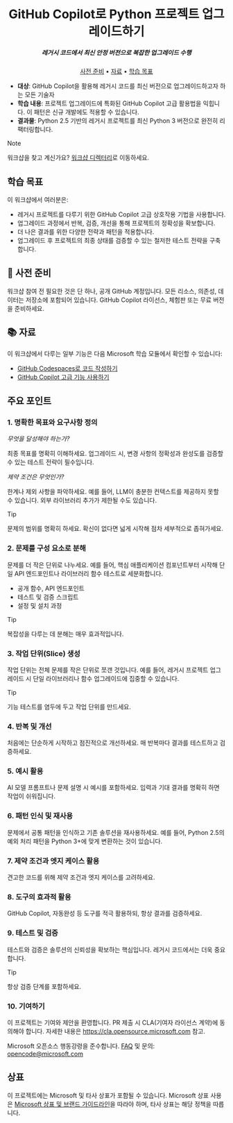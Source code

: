 <h1 align="center">GitHub Copilot로 Python 프로젝트 업그레이드하기</h1>
<h5 align="center">레거시 코드에서 최신 안정 버전으로 복잡한 업그레이드 수행</h3>

<p align="center">
  <a href="#mega-사전-준비">사전 준비</a> •
  <a href="#books-자료">자료</a> •
  <a href="#학습-목표">학습 목표</a>
</p>

- **대상**: GitHub Copilot을 활용해 레거시 코드를 최신 버전으로 업그레이드하고자 하는 모든 기술자
- **학습 내용**: 프로젝트 업그레이드에 특화된 GitHub Copilot 고급 활용법을 익힙니다. 이 패턴은 신규 개발에도 적용할 수 있습니다.
- **결과물**: Python 2.5 기반의 레거시 프로젝트를 최신 Python 3 버전으로 완전히 리팩터링합니다.

> [!NOTE]
> 워크샵을 찾고 계신가요? [워크샵 디렉터리](./workshop)로 이동하세요.

## 학습 목표

이 워크샵에서 여러분은:

  - 레거시 프로젝트를 다루기 위한 GitHub Copilot 고급 상호작용 기법을 사용합니다.
  - 업그레이드 과정에서 반복, 검증, 개선을 통해 프로젝트의 정확성을 확보합니다.
  - 더 나은 결과를 위한 다양한 전략과 패턴을 적용합니다.
  - 업그레이드 후 프로젝트의 최종 상태를 검증할 수 있는 철저한 테스트 전략을 구축합니다.

## :mega: 사전 준비

워크샵 참여 전 필요한 것은 단 하나, 공개 GitHub 계정입니다. 모든 리소스, 의존성, 데이터는 저장소에 포함되어 있습니다. GitHub Copilot 라이선스, 체험판 또는 무료 버전을 준비하세요.

## :books: 자료

이 워크샵에서 다루는 일부 기능은 다음 Microsoft 학습 모듈에서 확인할 수 있습니다:

- [GitHub Codespaces로 코드 작성하기](https://learn.microsoft.com/training/modules/code-with-github-codespaces/)
- [GitHub Copilot 고급 기능 사용하기](https://learn.microsoft.com/training/modules/advanced-github-copilot/)

## 주요 포인트

### 1. 명확한 목표와 요구사항 정의

*무엇을 달성해야 하는가?*

최종 목표를 명확히 이해하세요. 업그레이드 시, 변경 사항의 정확성과 완성도를 검증할 수 있는 테스트 전략이 필수입니다.

*제약 조건은 무엇인가?*

한계나 제외 사항을 파악하세요. 예를 들어, LLM이 충분한 컨텍스트를 제공하지 못할 수 있습니다. 외부 라이브러리 추가가 제한될 수도 있습니다.

> [!TIP]
> 문제의 범위를 명확히 하세요. 확신이 없다면 넓게 시작해 점차 세부적으로 좁혀가세요.

### 2. 문제를 구성 요소로 분해

문제를 더 작은 단위로 나누세요. 예를 들어, 핵심 애플리케이션 컴포넌트부터 시작해 단일 API 엔드포인트나 라이브러리 함수 테스트로 세분화합니다.

- 공개 함수, API 엔드포인트
- 테스트 및 검증 스크립트
- 설정 및 설치 과정

> [!TIP]
> 복잡성을 다루는 데 분해는 매우 효과적입니다.

### 3. 작업 단위(Slice) 생성

작업 단위는 전체 문제를 작은 단위로 쪼갠 것입니다. 예를 들어, 레거시 프로젝트 업그레이드 시 단일 라이브러리나 함수 업그레이드에 집중할 수 있습니다.

> [!TIP]
> 기능 테스트를 염두에 두고 작업 단위를 만드세요.

### 4. 반복 및 개선

처음에는 단순하게 시작하고 점진적으로 개선하세요. 매 반복마다 결과를 테스트하고 검증하세요.

### 5. 예시 활용

AI 모델 프롬프트나 문제 설명 시 예시를 포함하세요. 입력과 기대 결과를 명확히 하면 작업이 쉬워집니다.

### 6. 패턴 인식 및 재사용

문제에서 공통 패턴을 인식하고 기존 솔루션을 재사용하세요. 예를 들어, Python 2.5의 예외 처리 패턴을 Python 3+에 맞게 변환하는 것이 있습니다.

### 7. 제약 조건과 엣지 케이스 활용

견고한 코드를 위해 제약 조건과 엣지 케이스를 고려하세요.

### 8. 도구의 효과적 활용

GitHub Copilot, 자동완성 등 도구를 적극 활용하되, 항상 결과를 검증하세요.

### 9. 테스트 및 검증

테스트와 검증은 솔루션의 신뢰성을 확보하는 핵심입니다. 레거시 코드에서는 더욱 중요합니다.

> [!TIP]
> 항상 검증 단계를 포함하세요.

### 10. 기여하기

이 프로젝트는 기여와 제안을 환영합니다. PR 제출 시 CLA(기여자 라이선스 계약)에 동의해야 합니다. 자세한 내용은 https://cla.opensource.microsoft.com 참고.

Microsoft 오픈소스 행동강령을 준수합니다. [FAQ](https://opensource.microsoft.com/codeofconduct/faq/) 및 문의: [opencode@microsoft.com](mailto:opencode@microsoft.com)

## 상표

이 프로젝트에는 Microsoft 및 타사 상표가 포함될 수 있습니다. Microsoft 상표 사용은 [Microsoft 상표 및 브랜드 가이드라인](https://www.microsoft.com/en-us/legal/intellectualproperty/trademarks/usage/general)을 따라야 하며, 타사 상표는 해당 정책을 따릅니다.

